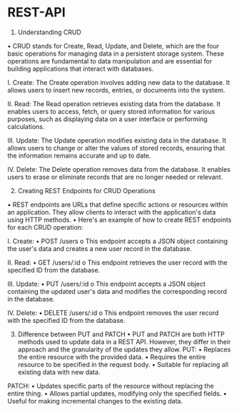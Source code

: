 # REST-API
1. Understanding CRUD

•	CRUD stands for Create, Read, Update, and Delete, which are the four basic operations for managing data in a persistent storage system. These operations are fundamental to data manipulation and are essential for building applications that interact with databases.

I.	Create: The Create operation involves adding new data to the database. It allows users to insert new records, entries, or documents into the system.

II.	Read: The Read operation retrieves existing data from the database. It enables users to access, fetch, or query stored information for various purposes, such as displaying data on a user interface or performing calculations.

III.	Update: The Update operation modifies existing data in the database. It allows users to change or alter the values of stored records, ensuring that the information remains accurate and up to date.

IV.	Delete: The Delete operation removes data from the database. It enables users to erase or eliminate records that are no longer needed or relevant.

2. Creating REST Endpoints for CRUD Operations

•	REST endpoints are URLs that define specific actions or resources within an application. They allow clients to interact with the application's data using HTTP methods. 
•	Here's an example of how to create REST endpoints for each CRUD operation:

I.	Create:
•	POST /users
o	This endpoint accepts a JSON object containing the user's data and creates a new user record in the database.

II.	Read:
•	GET /users/:id
o	This endpoint retrieves the user record with the specified ID from the database.

III.	Update:
•	PUT /users/:id
o	This endpoint accepts a JSON object containing the updated user's data and modifies the corresponding record in the database.

IV.	Delete:
•	DELETE /users/:id
o	This endpoint removes the user record with the specified ID from the database.

3. Difference between PUT and PATCH
•	PUT and PATCH are both HTTP methods used to update data in a REST API. However, they differ in their approach and the granularity of the updates they allow.
PUT:
•	Replaces the entire resource with the provided data.
•	Requires the entire resource to be specified in the request body.
•	Suitable for replacing all existing data with new data.

PATCH:
•	Updates specific parts of the resource without replacing the entire thing.
•	Allows partial updates, modifying only the specified fields.
•	Useful for making incremental changes to the existing data.



